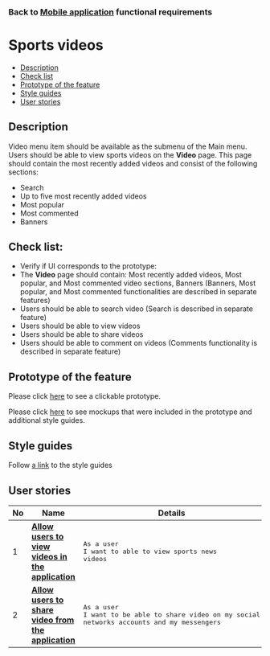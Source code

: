 ### Back to [Mobile application](/sports_hub_portal/mobile_application_features/mobile_application_features_list/README.md) functional requirements

# Sports videos

- [Description](#description)
- [Check list](#check-list)
- [Prototype of the feature](#prototype-of-the-feature)
- [Style guides](#style-guides)
- [User stories](#user-stories)

## Description

Video menu item should be available as the submenu of the Main menu. Users should be able to view sports videos on the <b>Video</b> page. This page should contain the most recently added videos and consist of the following sections:
  - Search
  - Up to five most recently added videos
  - Most popular
  - Most commented
  - Banners

## Check list:

  - Verify if UI corresponds to the prototype:
  - The <b>Video</b> page should contain: Most recently added videos, Most popular, and Most commented video sections, Banners (Banners, Most popular, and Most commented functionalities are described in separate features)
  - Users should be able to search video (Search is described in separate feature)
  - Users should be able to view videos
  - Users should be able to share videos
  - Users should be able to comment on videos (Comments functionality is described in separate feature)

## Prototype of the feature

Please click [here](https://www.figma.com/proto/JVDTph8VY9Ye7kz8BTDxhJ/1-Sports-Hub-General-Prototype?page-id=0%3A5852&node-id=0%3A7481&viewport=-1637%2C-969%2C0.37520089745521545&scaling=scale-down) to see a clickable prototype.

Please click [here](https://www.figma.com/file/egXgh8BYD7Xaa0JeMNhv9R/Manage-advertisements?node-id=0%3A1075) to see mockups that were included in the prototype and additional style guides.

## Style guides

Follow [a link](https://www.figma.com/proto/0zkkf5WC77OSpvyD6YXpFE/Style-guides?page-id=0%3A1&node-id=19%3A5368&viewport=266%2C48%2C0.54&scaling=min-zoom&starting-point-node-id=19%3A5368) to the style guides

## User stories

No           |      Name     |   Details
------------ | ------------- | -------------
1 |[**Allow users to view videos in the application**](/sports_hub_portal/mobile_application_features/video_page/user_stories/user_video_list/README.md)|<pre>As a user</br>I want to able to view sports news videos</pre>
2 |[**Allow users to share video from the application**](/sports_hub_portal/mobile_application_features/video_page/user_stories/share_video/README.md)|<pre>As a user</br>I want to be able to share video on my social networks accounts and my messengers</pre>
